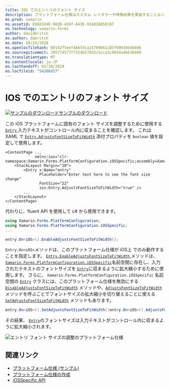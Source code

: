 ```yaml
---
title: IOS でのエントリのフォント サイズ
description: プラットフォーム仕様はカスタム レンダラーや特殊効果を実装することなく、特定のプラットフォームでのみ利用できる機能の使用を可能にします。 この記事では、エントリのフォント サイズを拡大/縮小する iOS のプラットフォームに固有の使用方法について説明します。
ms.prod: xamarin
ms.assetid: E8881D4E-902B-4397-A43E-916B2885EC87
ms.technology: xamarin-forms
author: davidbritch
ms.author: dabritch
ms.date: 10/24/2018
ms.openlocfilehash: 80142f5eef4b6fdca15709b61c85f09038ddb696
ms.sourcegitcommit: 395774577f7524b57035c5cca3c9034a4b636489
ms.translationtype: MT
ms.contentlocale: ja-JP
ms.lasthandoff: 01/10/2019
ms.locfileid: "54208857"
---
```

# <a name="entry-font-size-on-ios"></a>IOS でのエントリのフォント サイズ

[![サンプルのダウンロード](~/media/shared/download.png)サンプルのダウンロード](https://developer.xamarin.com/samples/xamarin-forms/userinterface/platformspecifics/)

この iOS プラットフォームに固有のフォント サイズを調整するために使用する[ `Entry` ](xref:Xamarin.Forms.Entry)入力テキストがコントロール内に収まることを確認します。 これは XAML で [`Entry.AdjustsFontSizeToFitWidth`](xref:Xamarin.Forms.PlatformConfiguration.iOSSpecific.Entry.AdjustsFontSizeToFitWidthProperty) 添付プロパティを `boolean` 値を設定して使用します。

```xaml
<ContentPage ...
             xmlns:ios="clr-namespace:Xamarin.Forms.PlatformConfiguration.iOSSpecific;assembly=Xamarin.Forms.Core"
    <StackLayout Margin="20">
        <Entry x:Name="entry"
               Placeholder="Enter text here to see the font size change"
               FontSize="22"
               ios:Entry.AdjustsFontSizeToFitWidth="true" />
        ...
    </StackLayout>
</ContentPage>
```

代わりに、fluent API を使用して c# から使用できます。

```csharp
using Xamarin.Forms.PlatformConfiguration;
using Xamarin.Forms.PlatformConfiguration.iOSSpecific;
...

entry.On<iOS>().EnableAdjustsFontSizeToFitWidth();
```

`Entry.On<iOS>`メソッドは、このプラットフォーム仕様が iOS上 でのみ動作することを指定します。 [ `Entry.EnableAdjustsFontSizeToFitWidth` ](xref:Xamarin.Forms.PlatformConfiguration.iOSSpecific.Entry.EnableAdjustsFontSizeToFitWidth(Xamarin.Forms.IPlatformElementConfiguration{Xamarin.Forms.PlatformConfiguration.iOS,Xamarin.Forms.Entry}))メソッドは、[`Xamarin.Forms.PlatformConfiguration.iOSSpecific`](xref:Xamarin.Forms.PlatformConfiguration.iOSSpecific)名前空間に存在し、入力されたテキストのフォントサイズを [`Entry`](xref:Xamarin.Forms.Entry)に収まるように拡大縮小するために使用します。 さらに、 `Xamarin.Forms.PlatformConfiguration.iOSSpecific` 名前空間の [`Entry`](xref:Xamarin.Forms.PlatformConfiguration.iOSSpecific.Entry) クラスには、このプラットフォーム仕様を無効にする [`DisableAdjustsFontSizeToFitWidth`](xref:Xamarin.Forms.PlatformConfiguration.iOSSpecific.Entry.DisableAdjustsFontSizeToFitWidth(Xamarin.Forms.IPlatformElementConfiguration{Xamarin.Forms.PlatformConfiguration.iOS,Xamarin.Forms.Entry})) メソッドや、[`AdjustsFontSizeToFitWidth`](xref:Xamarin.Forms.PlatformConfiguration.iOSSpecific.Entry.AdjustsFontSizeToFitWidth(Xamarin.Forms.IPlatformElementConfiguration{Xamarin.Forms.PlatformConfiguration.iOS,Xamarin.Forms.Entry})) メソッドを呼ぶことでフォントサイズの拡大縮小を切り替えることに使える[`SetAdjustsFontSizeToFitWidth`](xref:Xamarin.Forms.PlatformConfiguration.iOSSpecific.Entry.SetAdjustsFontSizeToFitWidth(Xamarin.Forms.IPlatformElementConfiguration{Xamarin.Forms.PlatformConfiguration.iOS,Xamarin.Forms.Entry},System.Boolean)) メソッドもあります。

```csharp
entry.On<iOS>().SetAdjustsFontSizeToFitWidth(!entry.On<iOS>().AdjustsFontSizeToFitWidth());
```

その結果、 [`Entry`](xref:Xamarin.Forms.Entry)のフォントサイズは入力テキストがコントロール内に収まるように拡大縮小されます。

![](entry-font-size-images/entry-font-size.png "エントリ フォント サイズの調整のプラットフォーム仕様")

## <a name="related-links"></a>関連リンク

- [プラットフォーム仕様 (サンプル)](https://developer.xamarin.com/samples/xamarin-forms/userinterface/platformspecifics/)
- [プラットフォーム仕様の作成](~/xamarin-forms/platform/platform-specifics/index.md#creating-platform-specifics)
- [iOSSpecific API](xref:Xamarin.Forms.PlatformConfiguration.iOSSpecific)
